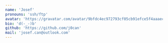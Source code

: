 ```yaml
---
name: 'Josef'
pronouns: 'ssh/ftp'
avatar: 'https://gravatar.com/avatar/9bfdc4ec972793cf05cb91efce5f4aaaec2a0da1bf4ec34dad0913f1d845faf6.webp?size=256'
bio: 'd(-_-)b'
github: 'https://github.com/j0can'
mail: 'josef.can@outlook.com'
---
```

